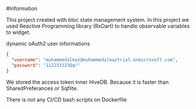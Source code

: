 #Information

This project created with bloc state management system. In this project we used Reactive Programming library (RxDart) to handle observable variables to widget.

dynamic oAuth2 user informations

````json
{
  "username": "muhammedalmaz@muhammedalmaztrial.onmicrosoft.com",
  "password": "112233123Qq!"
}

````

We stored the access token inner HiveDB. Because it is faster than SharedPreferances or Sqflite.
</br>

There is not any CI/CD bash scripts on Dockerfile

